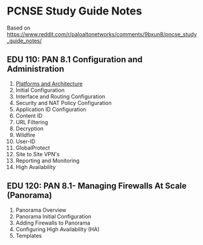 # PCNSE Study Guide Notes

Based on https://www.reddit.com/r/paloaltonetworks/comments/9bxun8/pncse_study_guide_notes/

## EDU 110: PAN 8.1 Configuration and Administration
1.  [Platforms and Architecture](Platforms-and-Architecture.md)
2.  Initial Configuration
3.  Interface and Routing Configuration
4.  Security and NAT Policy Configuration
5.  Application ID Configuration
6.  Content ID
7.  URL Filtering
8.  Decryption
9.  Wildfire
10. User-ID
11. GlobalProtect
12. Site to Site VPN's
13. Reporting and Monitoring
14. High Availability

## EDU 120: PAN 8.1- Managing Firewalls At Scale (Panorama)
1.  Panorama Overview
2.  Panorama Initial Configuration
3.  Adding Firewalls to Panorama
4.  Configuring High Availability (HA)
5.  Templates
